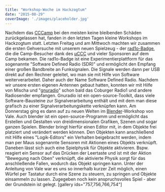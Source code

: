 ```yaml
---
title: "Workshop-Woche im Hackzogtum"
date: "2015-08-29"
coverImage: './images/placeholder.jpg'
---
```


Nachdem das [CCCamp](https://events.ccc.de/camp/2015/wiki/Main_Page) bei den meisten keine bleibenden Schäden zurückgelassen hat, fanden in den letzten Tagen kleine Workshops im Hackzogtum statt. Letzten Freitag und am Mittwoch machten wir zusammen die ersten Gehversuche mit unserem neuen Spielzeug - der [rad1o-Badge](https://events.ccc.de/camp/2015/wiki/Projects:Rad1o), die die Camp-Besucher dank des [µCCC](http://muc.ccc.de/) und vieler Sponsoren auf dem Camp bekamen. Die rad1o-Badge ist eine Experimentierplattform für das sogenannte "Software Defined Radio (SDR)" und ermöglicht den Empfang einer großen Bandbreite an Funksignalen. Die Signale werden dann per USB direkt auf den Rechner geleitet, wo man sie mit Hilfe von Software weiterverarbeitet. Daher auch der Name Software Defined Radio. Nachdem wir unsere ersten eigenen Antennen gebaut hatten, konnten wir mit Hilfe von Mischa und "[gnuradio](http://gnuradio.org/redmine/projects/gnuradio/wiki)" schon bald das Coburger Radio1 und andere Radiosender empfangen. Gnuradio ist ein open-source-Toolkit, dass viele Software-Bausteine zur Signalverarbeitung enthält und mit dem man diese grafisch zu einer Signalverarbeitungskette verknüpfen kann. Am Donnerstag ging es dann auf zu neuen Welten im [Blender](https://www.blender.org/)\-Workshop von Vale. Auch blender ist ein open-source-Programm und ermöglicht das Erstellen und Gestalten von dreidimensionalen Grafiken, Szenen und sogar ganzen Spielen. Blender bringt hierfür einen Editor mit, in dem Objekte frei platziert und verändert werden können. Den Objekten kann anschließend mit Hilfe eines "Logik-Editors" ein Verhalten beigebracht werden, indem man per Maus sogenannte Sensoren mit Aktionen eines Objekts verknüpft. Daneben lässt sich auch eine Spielphysik für Objekte aktivieren. Bspw. reagiert ein Sensor auf das Drücken der Leertaste und ist mit der Aktion "Bewegung nach Oben" verknüpft, die aktivierte Physik sorgt für das anschließende Fallen, wodurch das Objekt springen kann. Unter der Anleitung von Vale war es uns so innerhalb kurzer Zeit möglich, einen Würfel per Tastatur durch eine Szene zu steuern, zu springen und Objekte einsammeln zu lassen. Zugegeben noch kein anspruchsvolles Spiel - aber der Grundstein ist gelegt. \[gallery ids="757,756,766,754"\]
